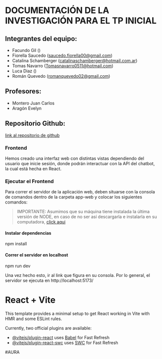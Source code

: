 # DOCUMENTACIÓN DE LA INVESTIGACIÓN PARA EL TP INICIAL

## Integrantes del equipo:
- Facundo Gil ()
- Fiorella Saucedo (saucedo.fiorella00@gmail.com)
- Catalina Schamberger (catalinaschamberger@hotmail.com.ar)
- Tomas Navarro (Tomasnavarro0511@hotmail.com)
- Luca Diaz ()
- Román Quevedo (romanquevedo02@gmail.com) 

## Profesores:
- Montero Juan Carlos
- Aragón Evelyn

## Repositorio Github:
[link al repositorio de github](https://github.com/Fiosaucedo/AURA/)


### Frontend

Hemos creado una interfaz web con distintas vistas dependiendo del usuario que inicie sesión, donde podrán interactuar con la API del chatbot,
la cual está hecha en React.

### Ejecutar el Frontend

Para correr el servidor de la aplicación web, deben situarse con la consola de comandos dentro de la carpeta
app-web y colocar los siguientes comandos:
> IMPORTANTE: Asumimos que su máquina tiene instalada la última versión de NODE, en caso de no ser así descargarla
  e instalarla en su computadora, [click aqui](https://nodejs.org/en/download)

#### Instalar dependencias


npm install


#### Correr el servidor en localhost


npm run dev


Una vez hecho esto, ir al link que figura en su consola. Por lo general, el servidor se ejecuta en http://localhost:5173/

# React + Vite

This template provides a minimal setup to get React working in Vite with HMR and some ESLint rules.

Currently, two official plugins are available:

- [@vitejs/plugin-react](https://github.com/vitejs/vite-plugin-react/blob/main/packages/plugin-react/README.md) uses [Babel](https://babeljs.io/) for Fast Refresh
- [@vitejs/plugin-react-swc](https://github.com/vitejs/vite-plugin-react-swc) uses [SWC](https://swc.rs/) for Fast Refresh

#AURA
